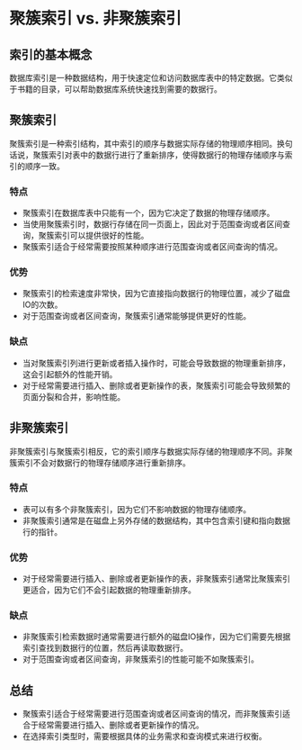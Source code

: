 # 聚簇索引 vs. 非聚簇索引

## 索引的基本概念

数据库索引是一种数据结构，用于快速定位和访问数据库表中的特定数据。它类似于书籍的目录，可以帮助数据库系统快速找到需要的数据行。

## 聚簇索引

聚簇索引是一种索引结构，其中索引的顺序与数据实际存储的物理顺序相同。换句话说，聚簇索引对表中的数据行进行了重新排序，使得数据行的物理存储顺序与索引的顺序一致。

### 特点

- 聚簇索引在数据库表中只能有一个，因为它决定了数据的物理存储顺序。
- 当使用聚簇索引时，数据行存储在同一页面上，因此对于范围查询或者区间查询，聚簇索引可以提供很好的性能。
- 聚簇索引适合于经常需要按照某种顺序进行范围查询或者区间查询的情况。

### 优势

- 聚簇索引的检索速度非常快，因为它直接指向数据行的物理位置，减少了磁盘IO的次数。
- 对于范围查询或者区间查询，聚簇索引通常能够提供更好的性能。

### 缺点

- 当对聚簇索引列进行更新或者插入操作时，可能会导致数据的物理重新排序，这会引起额外的性能开销。
- 对于经常需要进行插入、删除或者更新操作的表，聚簇索引可能会导致频繁的页面分裂和合并，影响性能。

## 非聚簇索引

非聚簇索引与聚簇索引相反，它的索引顺序与数据实际存储的物理顺序不同。非聚簇索引不会对数据行的物理存储顺序进行重新排序。

### 特点

- 表可以有多个非聚簇索引，因为它们不影响数据的物理存储顺序。
- 非聚簇索引通常是在磁盘上另外存储的数据结构，其中包含索引键和指向数据行的指针。

### 优势

- 对于经常需要进行插入、删除或者更新操作的表，非聚簇索引通常比聚簇索引更适合，因为它们不会引起数据的物理重新排序。

### 缺点

- 非聚簇索引检索数据时通常需要进行额外的磁盘IO操作，因为它们需要先根据索引查找到数据行的位置，然后再读取数据行。
- 对于范围查询或者区间查询，非聚簇索引的性能可能不如聚簇索引。

## 总结

- 聚簇索引适合于经常需要进行范围查询或者区间查询的情况，而非聚簇索引适合于经常需要进行插入、删除或者更新操作的情况。
- 在选择索引类型时，需要根据具体的业务需求和查询模式来进行权衡。

